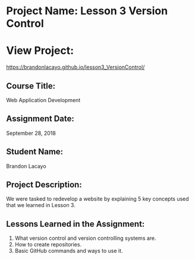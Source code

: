 # Project Name:  Lesson 3 Version Control

# View Project: 
https://brandonlacayo.github.io/lesson3_VersionControl/

## Course Title:
Web Application Development

## Assignment Date:  
September 28, 2018

## Student Name:  
Brandon Lacayo

## Project Description:
We were tasked to redevelop a website by explaining 5 key concepts used that we learned in Lesson 3.

## Lessons Learned in the Assignment:
1. What version control and version controlling systems are.
2. How to create repositories.
3. Basic GitHub commands and ways to use it.

